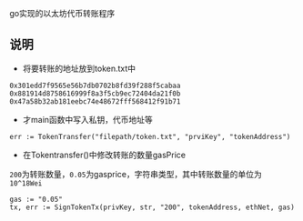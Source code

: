 go实现的以太坊代币转账程序
## 说明
- 将要转账的地址放到token.txt中
```
0x301edd7f9565e56b7db0702b8fd39f288f5cabaa
0x881914d8758616999f8a3f5cb9ec72404da21f0b
0x47a58b32ab181eebc74e48672fff568412f91b71
```
- 才main函数中写入私钥，代币地址等
```
err := TokenTransfer("filepath/token.txt", "prviKey", "tokenAddress")
```
- 在Tokentransfer()中修改转账的数量gasPrice

```200```为转账数量，```0.05```为gasprice，字符串类型，其中转账数量的单位为
``` 10^18Wei```
```
gas := "0.05"
tx, err := SignTokenTx(privKey, str, "200", tokenAddress, ethNet, gas)
```
